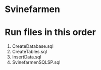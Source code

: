 # Svinefarmen

# Run files in this order
<ol>
  <li>CreateDatabase.sql</li>
  <li>CreateTables.sql</li>
  <li>InsertData.sql</li>
  <li>SvinefarmenSQLSP.sql</li>
</ol>
